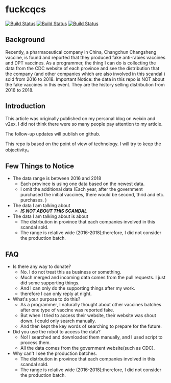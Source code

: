 # fuckcqcs

[![Build Status](https://img.shields.io/github/stars/fuckcqcs/fuckcqcs.svg)](https://github.com/fuckcqcs/fuckcqcs)
[![Build Status](https://img.shields.io/github/forks/fuckcqcs/fuckcqcs.svg)](https://github.com/fuckcqcs/fuckcqcs)
[![Build Status](https://img.shields.io/badge/README-中文-yellow.svg)](README_zh.md)

## Background
Recently, a pharmaceutical company in China, Changchun Changsheng vaccine, is found and reported that they produced fake anti-rabies vaccines and DPT vaccines. As a programmer, the thing I can do is collecting the data from the CDC website of each province and see the distribution that the company (and other companies which are also involved in this scandal ) sold from 2016 to 2018. 
Important Notice: the data in this repo is NOT about the fake vaccines in this event. They are the history selling distribution from 2016 to 2018.
## Introduction
This article was originally published on my personal blog on weixin and v2ex. I did not think there were so many people pay attention to my article.

The follow-up updates will publish on github.

This repo is based on the point of view of technology. I will try to keep the objectivity。

## Few Things to Notice
- The data range is between 2016 and 2018
    - Each province is using one data based on the newest data.
    - I omit the additional data (Each year, after the government purchased the initial vaccines, there would be second, thrid and etc. purchases. )
- The data I am talking about
    - ***IS NOT ABOUT THIS SCANDAL***
- The data I am talking about is about
    - The distrbution in province that each companies involved in this scandal sold.
    - The range is relative wide (2016-2018);therefore, I did not consider the production batch.
## FAQ
- Is there any way to donate?
    -  No. I do not treat this as business or something.
    -  Much merged and incoming data comes from the pull requests. I just did some supporting things.
    -  And I can only do the supporting things after my work.
    -  therefore I can only reply at night.
- What's your purpose to do this?
    -  As a programmer, I naturally thought about other vaccines batches after one type of vaccine was reported fake.
    -  But when I tried to access their website, their website was shout down. I could only search manually.
    -  And then kept the key words of searching to prepare for the future.
- Did you use the robot to access the data?
    -  No! I searched and downloaded them manually, and I used script to process them.
    -  All the data comes from the government website(such as CDC).
- Why can't I see the production batches.
    - The distrbution in province that each companies involved in this scandal sold.
    - The range is relative wide (2016-2018);therefore, I did not consider the production batch.

